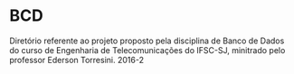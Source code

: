 # BCD

Diretório referente ao projeto proposto pela disciplina de Banco de Dados do curso de Engenharia de Telecomunicações do IFSC-SJ, minitrado pelo professor Ederson Torresini. 
2016-2
